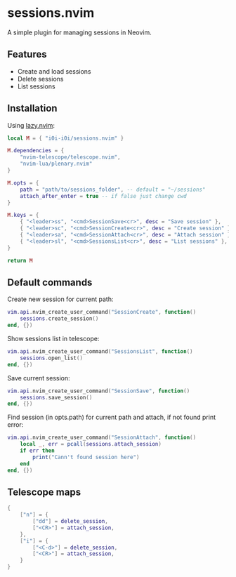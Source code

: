 # sessions.nvim

A simple plugin for managing sessions in Neovim.

## Features

- Create and load sessions
- Delete sessions
- List sessions

## Installation

Using [lazy.nvim](https://github.com/folke/lazy.nvim):

```lua
local M = { "i0i-i0i/sessions.nvim" }

M.dependencies = {
    "nvim-telescope/telescope.nvim",
    "nvim-lua/plenary.nvim"
}

M.opts = {
    path = "path/to/sessions_folder", -- default = "~/sessions"
    attach_after_enter = true -- if false just change cwd
}

M.keys = {
    { "<leader>ss", "<cmd>SessionSave<cr>", desc = "Save session" },
    { "<leader>sc", "<cmd>SessionCreate<cr>", desc = "Create session" },
    { "<leader>sa", "<cmd>SessionAttach<cr>", desc = "Attach session" },
    { "<leader>sl", "<cmd>SessionsList<cr>", desc = "List sessions" },
}

return M
```

## Default commands

Create new session for current path:

```lua
vim.api.nvim_create_user_command("SessionCreate", function()
    sessions.create_session()
end, {})
```

Show sessions list in telescope:

```lua
vim.api.nvim_create_user_command("SessionsList", function()
    sessions.open_list()
end, {})
```

Save current session:

```lua
vim.api.nvim_create_user_command("SessionSave", function()
    sessions.save_session()
end, {})
```

Find session (in opts.path) for current path and attach, if not found print error:

```lua
vim.api.nvim_create_user_command("SessionAttach", function()
    local _, err = pcall(sessions.attach_session)
    if err then
        print("Cann't found session here")
    end
end, {})
```

## Telescope maps

```lua
{
    ["n"] = {
        ["dd"] = delete_session,
        ["<CR>"] = attach_session,
    },
    ["i"] = {
        ["<C-d>"] = delete_session,
        ["<CR>"] = attach_session,
    }
}
```
